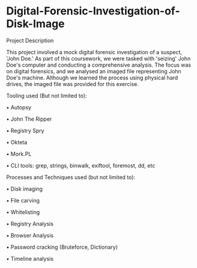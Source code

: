 # Digital-Forensic-Investigation-of-Disk-Image


Project Description

This project involved a mock digital forensic investigation of a suspect, 'John Doe.' As part of this coursework, we were tasked with 'seizing' John Doe's computer and conducting a comprehensive analysis. The focus was on digital forensics, and we analysed an imaged file representing John Doe's machine. Although we learned the process using physical hard drives, the imaged file was provided for this exercise.


Tooling used (But not limited to):


• Autopsy

• John The Ripper

• Registry Spry

• Okteta

• Mork.PL

• CLI tools: grep, strings, binwalk, exiftool, foremost, dd, etc


Processes and Techniques used (but not limited to):


• Disk imaging

• File carving

• Whitelisting

• Registry Analysis

• Browser Analysis

• Password cracking (Bruteforce, Dictionary)

• Timeline analysis
